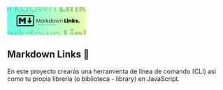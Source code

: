 
![portada](./Portada-MdLinks%20(1).png)
## Markdown Links 🔗
En este proyecto crearás una herramienta de línea de comando (CLI) así como tu
propia librería (o biblioteca - library) en JavaScript.
